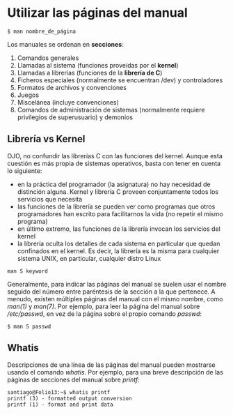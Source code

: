 # Utilizar las páginas del manual
```shell
$ man nombre_de_página
```

Los manuales se ordenan en **secciones**:

1. Comandos generales
2. Llamadas al sistema (funciones proveídas por el **kernel**)
3. Llamadas a librerías (funciones de la **librería de C**)
4. Ficheros especiales (normalmente se encuentran /dev) y controladores
5. Formatos de archivos y convenciones
6. Juegos
7. Miscelánea (incluye convenciones)
8. Comandos de administración de sistemas (normalmente requiere privilegios de superusuario) y demonios

## Librería vs Kernel

OJO, no confundir las líbrerías C con las funciones del kernel. Aunque esta cuestión es más propia de sistemas operativos, basta con tener en cuenta lo siguiente:

- en la práctica del programador (la asignatura) no hay necesidad de distinción alguna. Kernel y librería C proveen conjuntamente todos los servicios que necesita
- las funciones de la librería se pueden ver como programas que otros programadores han escrito para facilitarnos la vida (no repetir el mismo programa)
- en último extremo, las funciones de la librería invocan los servicios del kernel
- la librería oculta los detalles de cada sistema en particular que quedan confinados en el kernel. Es decir, la librería es la misma para cualquier sistema UNIX, en particular, cualquier distro Linux
```shell
man S keyword
```
Generalmente, para indicar las páginas del manual se suelen usar el nombre seguido del número entre paréntesis de la sección a la que pertenece. A menudo, existen múltiples páginas del manual con el mismo nombre, como *man(1)* y *man(7)*. Por ejemplo, para leer la página del manual sobre */etc/passwd*, en vez de la página sobre el propio comando *passwd*:

```shell
$ man 5 passwd
```
## Whatis

Descripciones de una línea de las páginas del manual pueden mostrarse usando el comando *whatis*. Por ejemplo, para una breve descripción de las páginas de secciones del manual sobre *printf*:
```shell
santiago@Folio13:~$ whatis printf  
printf (3) - formatted output conversion  
printf (1) - format and print data
```
